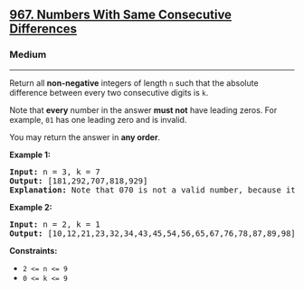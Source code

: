 <h2><a href="https://leetcode.com/problems/numbers-with-same-consecutive-differences/">967. Numbers With Same Consecutive Differences</a></h2><h3>Medium</h3><hr><div><p>Return all <strong>non-negative</strong> integers of length <code>n</code> such that the absolute difference between every two consecutive digits is <code>k</code>.</p>

<p>Note that <strong>every</strong> number in the answer <strong>must not</strong> have leading zeros. For example, <code>01</code> has one leading zero and is invalid.</p>

<p>You may return the answer in <strong>any order</strong>.</p>

<p style="display: none !important;">&nbsp;</p>
<p><strong>Example 1:</strong></p>

<pre><strong>Input:</strong> n = 3, k = 7
<strong>Output:</strong> [181,292,707,818,929]
<strong>Explanation:</strong> Note that 070 is not a valid number, because it has leading zeroes.
</pre>

<p><strong>Example 2:</strong></p>

<pre><strong>Input:</strong> n = 2, k = 1
<strong>Output:</strong> [10,12,21,23,32,34,43,45,54,56,65,67,76,78,87,89,98]
</pre>

<p style="display: none !important;">&nbsp;</p>
<p><strong>Constraints:</strong></p>

<ul>
	<li><code>2 &lt;= n &lt;= 9</code></li>
	<li><code>0 &lt;= k &lt;= 9</code></li>
</ul>
</div>